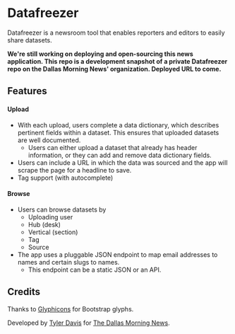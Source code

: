 # Datafreezer

Datafreezer is a newsroom tool that enables reporters and editors to easily share datasets.

**We're still working on deploying and open-sourcing this news application. This repo is a development snapshot of a private Datafreezer repo on the Dallas Morning News' organization. Deployed URL to come.**

## Features

#### Upload

- With each upload, users complete a data dictionary, which describes pertinent fields within a dataset. This ensures that uploaded datasets are well documented.
	- Users can either upload a dataset that already has header information, or they can add and remove data dictionary fields.
- Users can include a URL in which the data was sourced and the app will scrape the page for a headline to save.
- Tag support (with autocomplete)

#### Browse

- Users can browse datasets by
	- Uploading user
	- Hub (desk)
	- Vertical (section)
	- Tag
	- Source
- The app uses a pluggable JSON endpoint to map email addresses to names and certain slugs to names.
	- This endpoint can be a static JSON or an API.

## Credits
Thanks to [Glyphicons](http://glyphicons.com/) for Bootstrap glyphs.

Developed by [Tyler Davis](http://twitter.com/tylerallyndavis) for [The Dallas Morning News](http://dallasnews.com).
